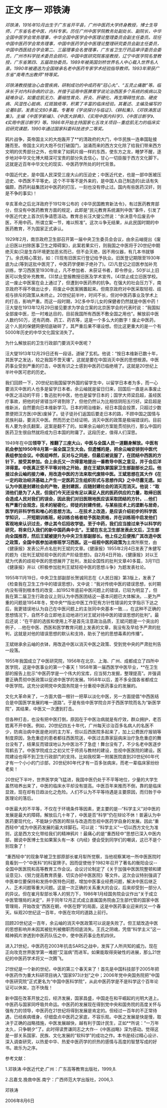 # 正文 序一 邓铁涛

 *邓铁涛，1916年10月出生于广东省开平县，广州中医药大学终身教授，博士生导师，广东省名老中医，内科专家。历任广州中医学院教务处副处长、副院长，中华全国中医学会常务理事，中华全国中医学会中医理论整理委员会副主任委员。现任中国中医药学会常务理事，中国中医药学会中医理论整理研究委员会副主任委员，中国中西医结合学会第二、三届理事会名誉理事，广东省卫生厅药品审评委员会委员，广州市科学技术委员会顾问，中国中医研究院客座教授，辽宁中医学院名誉教授，广东省第四、五届政协委员。1989年被英国剑桥世界名人中心载入世界名人录。1990年被遴选为全国继承名老中医药专家学术经验指导教师。1993年荣获广东省“南粤杰出教师”特等奖。*

 *邓铁涛教授擅治心血管疾病，研制成功的中成药有“冠心丸”、“五灵止痛散”等。临床长于对内科杂病的诊治，并擅于运用中医脾胃学说论治西医多个系统的疾病以及疑难杂证，如重症肌无力、萎缩性胃炎、肝炎、肝硬化、再生障碍性贫血、硬皮病、风湿性心脏病、红斑狼疮等，积累了丰富的临床经验。其著述、主编及编写的论著8部，发表论文80多篇。专著有《学说探讨与临证》、《耕耘集》、《邓铁涛医话集》。主编《中医学新编》、《中医大辞典》、《实用中医内科学》、《中医诊断学》、《实用中医诊断学》等。1986年开始主持国家七五攻关项目--重症肌无力的临床实验研究课题，1990年通过国家科委科技进步二等奖。*

 鸦片战争，英帝国主义的大炮轰开了**的清政府的大门，中华民族一连串国耻接踵而至。帝国主义的大炮不仅打破国门，汹涌而来的西方文化除了给我们带来西方文明的优秀部分之外，也带来了如鸦片烟一样的东西，使东方之龙，睡梦不醒，逐步地对中华文化博大精深可宝贵的部分失去信心，甘心一切臣服于西方文化脚下。这就是近百年中华文化的现实、中医药学所处的时代背景。

 中国近代史，是中国人民深受三座大山的压迫史；中医近代史，也是一部中医被压迫史、中西医不平等史。这个不平等不是外来的，是中国人自己制造的(此话有失偏颇，西药利益集团对中医药的打压，一刻也没有停止过。国内有些医药汉奸，则是不争的事实)！

 辛亥革命之后北洋政府于1912年公布的《中华民国教育新法令》，有过医药教育部分，但没有中医药教育方面的规定，此即是“民元教育系统漏列中医”事件，引发了中医近代史上首次抗争请愿活动。教育总长汪大燮公然说：“余决意今后废去中医，不用中药。所谓立案一节，难以照准”。这次斗争无结果，从此民国时期的中医药教育，不为国家正式承认。

 1929年2月，南京政府卫生部召开第一届中央卫生委员会会议，由余云岫提出《废止旧医以扫除医事卫生之障碍案》，此案若果实行，则我国之中医将于20世纪中期绝灭矣(只是生存环境更加恶劣而已，但不会灭绝，因不用仪器，有几本书就够了)。余氏精心策划，如：(1)现有旧医实行登记给予执业。旧医登记期限至1930年底为止(等到这批中医完了，中医药学便断子绝孙了)。(2)凡登记之旧医参加补充训练，学习西医至1930年止，凡不参加者、未获证书者，即令停业，50岁以上旧医可以免受补充教育。(3)禁止登报教授旧医及学术宣传。(4)禁止成立旧医学校。这一废止中医案在会上通过了，但遭到中医药界的抗争。在强大的社会压力下，南京政府不得不做出让步，将废止中医案搁置起来。但南京政府对中医采取轻视、歧视与排斥的政策从未终止。20世纪前半叶，时间不长，但对中医药事业及学术上的打击，影响严重。而这一段时期，3亿多中华儿女的保健者仍然就是中医中药！汪大燮在1913年12月29日接见要求为学会立案的北京医学会的代表时说：“我国拟全部废中医，恐一时难达目的，目前我国所有西医不敷全国之用也”。解放前中医人数约50万，还有药商、药工、药农等，这是一个多么大的数字！废止中医药，这个人民的保健网便彻底破碎了，其严重后果不堪设想。但比这更重大的是一个有5000年历史的中华文化国宝消失了。

 为什么解放前的卫生行政部门要消灭中医呢？

 汪大燮1913年12月29日还有一段话，道破了玄机。他说：“按日本维新已数十年，其医学之发达，较之我国不啻天壤”。这就是要在中国消灭中医的思想根源。中医药事业受到严重的打击，中医有识之士感到中医药已临绝境了。这就是20世纪上半叶中医可悲的历史。

 我们回顾一下，20世纪初我国留学外国的留学生中，以留学日本者为多，而一心要消灭中医的人也多是留学日本者。余云岫就是留日归来，回国后一直是从事废止中医之活动的干将；鲁迅批判中医，他也是留学日本的；国学大师梁启超，虽经医疗事故，把他的好肾错当坏肾割除了，但他仍然认为比相信阴阳五行好。梁启超是维新派，自然要向日本维新学习。日本的明治维新，经日本国会投票，只超过少数票便把汉方医(中医)废掉了。徒子徒孙们返国后要走日本的路，不顾中国之国情与民族利益，要消灭中医。然而历史已经证明，消灭中医的政策是极端错误的。目前有人要为余氏翻案，这案是翻不了的。如果余云岫的方案能贯彻执行，那么中国的医药卫生很自然就将成为日本国的附庸了。这段历史，值得人们深思。

 1949年在中国**领导下，推翻了三座大山，中医与全国人民一道翻身解放。中医有机会参加1950年8月第一届全国卫生大会。但遗憾的是，把余云岫安排到中医代表组参加会议。中医组哗然，反对与之同座，但最后被说服了，在团结中西医的方针下，接受其参加。会上余氏又一次得意地提出一番教导中医之意见，并于会后洋洋得意。中医真正受不平等对待之开始，是在王斌执掌国家卫生部副部长之后。他接过余云岫的接力棒，用改造中医的方法来取代废除中医。王斌思想在其大作《在一定的政治经济基础上产生一定医药卫生组织形式与思想作风》之中尽露无遗。如认为中医是封建社会的产物，是封建医，应随封建社会的消灭而消灭。他说：“取消他们是为了人民，但我们今天还没有足以满足人民的医药供应的力量，取缔旧医会造成人民对我们的误会，因此我们对旧医限地医应该采取团结的方针。…他们有严重行会观念，技术的秘密化，师徒的封建传统，与某些技术上的垄断与居奇，医学的非科学性和唯心的思想方法。…在技术上改造，是应该介绍初步的科学医学知识，…开短期训练班，经训练合格者给予医助资格，并在训练班中启发他们客观地来认识过去，停止其今后招收学徒。至于中药，我们应当接过来予以科学的研究，将来归入我们的新中国药典中去”。王斌在东北卫生部发表此文后，卫生部向全国推荐，然后王斌被提升为中央卫生部副部长。他上任之后便推广其改造中医之政策，全国中医参加进修班学习西医。这一歧视中医的政策为**主席所察觉，由《健康报》发表公开点名批判王斌的文章。《健康报》1955年2月4日发表了朱健写的题为《批判王斌轻视中医的资产阶级思想》。自2月4日开始，《健康报》对以王斌为代表的歧视中医的思想展开了批判，发起全国性的批判文章40多篇，3月11日《健康报》并以《积极参加批判王斌轻视中医的思想斗争》为题发表社论。

 1955年11月19日，中央卫生部副部长贺诚同志在《人民日报》第3版上，发表了《检查我在卫生工作中的错误思想》，文中说：“我对传统中医的错误思想，长时期内没有得到根本性的改变…如1952年底前中医问题上的错误，已较为明显了，但我在第二届卫生行政会议上则认为中西医团结这一基本问题已大体解决。…更为严重的问题是1954年冬，党中央**指出中医工作犯有方针性错误的文字指示下达之后，我更错误地认为自己在中医问题上的主张同中央基本一致…，在这种不正确的思想情况下，自然不会立即地主动地进行对王斌对待中医的错误思想的批判”。最后还说：“在干部的选拔和使用上不是首先注意政治品质，王斌问题是一个突出的例子，…他在中医、西医和医学教育问题上发表的文章，我没有及早给予严肃的批判，这就是对他的错误思想的默认和支持，助长了他的思想毒素的传播”。

 王斌继承余云岫的衣钵，用改造中医以消灭中医之政策、受到党中央的严肃批判告一段落。

 1955年我国成立了中医研究院，1956年在北京、上海、广州、成都成立了四所中医学院，这是中医事业的第一个春天！1958年第一届西医学中医毕业，**在卫生部的报告上批示“中医药学是一个伟大的宝库，应当努力发掘，整理提高”。并强调要正确贯彻中医政策以促进中医学的发展。1958年以后，差不多全国各省都成立中医学院。这充分说明党中央国务院是十分重视中医药事业的发展的。

 文化大革命来了，一方面大倡一根针一把草以淡化中医，另一方面提倡“中西医结合是中国医学发展的唯一道路”。于是有些中医学院合并于西医学院而名为“新医学院”，其结果，中医又一次遭到打击。

 但各种打击，也没有把中医打倒，原因在于中医治病就是有疗效，群众拥护，老百姓离不开中医。例如，20世纪四五十年代，广州每天诊治百多名病人的名医不少，防病治病中医是绝对的主力军，但以后西医院多起来了，加上公费医疗报销等制度原因，急危重症的患者都往西医院送，中医过去靠家庭病床治疗急危重症的舞台没有了，结果反而错误地认为中医治不了急症！舞台没有了，不少名老中医逐步驾鹤去了。中医学院成立之初又忙于师资与教材的建设，忽视中医医院的建设。医院建设也得不到卫生行政部门的支持。比如我校第一附属医院直到20世纪60年代才有一个小小的门诊部，20世纪80年代才有一百多张病床，而老一辈临床家纷纷老矣！

 20世纪下半叶，世界医学突飞猛进，我国中医仍处于不平等地位，少量的大学生虽然培养出来了，中医的临床水平却没有提高。中医百年来推而不倒，靠的是临床显效，现在却有日趋淡化之危险。人们不认为不平等待遇是主要原因，而归咎于中医理论的落后。

 中医最大的不平等，不仅在于环境条件等因素，更主要的是--“科学主义”对中医的发展是最大的障碍。解放后几十年了，中医是否“科学”仍在辩论不休！普遍认为中医药要现代化，不能缺少西医的帮扶与改造而忽视中医药学自身的发展。因此“重西轻中”成为中医药发展的最大绊脚石。可以说：“科学主义”一切以西方文化为准则，这是西方文化带给我们的精神鸦片！最痛心的是“重西轻中”思想已深入中医内部，据说中医博士生如果案头有一本《内经》便会受到同学们的嘲讽，这已不是个别现象了！

 “重西轻中”的现象早被卫生部原部长崔月犁所觉察，当他视察某地一所中医医院时竟看到一个“中医科”的科室牌子。因而促使他于1982年召开了著名的衡阳会议--全国中医医院和高等教育工作会议。会议讨论制定了《关于加强中医医院整顿和建设意见》、《努力提高教育质量、切实办好中医医院》等文件。这次会议特别强调了中医单位要保持和发扬中医特色问题，增加中医事业经费问题，解决中医后继乏人、乏术问题等重大问题。这是一次正确的关系重大的会议，后来却受到一部分人的异议。但在崔月犁部长等人的努力下，1986年1月经国务院会议作出“关于成立中医管理局的决定”，并于同年12月正式成立直属国务院由卫生部代管的国家中医管理局，开始改变“西医在朝，中医在野”的局面，这是中医药事业迎来的又一个春天。纵观20世纪这一百年，中医在坎坷的道路上前行。

 回顾20世纪这一百年，余云岫的消灭中医政策可以说是失败了。但王斌改造中医的思想影响并未因其被批判被撤职而彻底消失。王氏之阴魂，凭借“科学主义”这一精神鸦片渗透到中医药队伍之中，使中医药事业危机四伏。

 进入21世纪，中医药在2003年抗击SARS之战中，发挥了人所共知的威力。现在正向攻克世界医学第一难题“艾滋病”而进军。如果能取得突破性的进展，那么21世纪的中医药学术将又一次腾飞。

 21世纪是一个新的世纪，中医的第三个春天来了！首先是中国科技部于2005年把中医药作为重大科研项目纳入“国家973计划”之中；2006年党中央国务院把“中国中医研究院”正式更名为“中国中医科学院”，从此中医药学是不是科学这个百年论证可以休矣，岂不快哉！

 新中国在改革开放之后，经济发展，国家昌盛，中国走在和平崛起的光明大道上。中医药与国家同呼吸共命运。中医药的发展现在得到党中央和国务院的高度关怀与强有力的领导，中医药在21世纪将得到发展是肯定的。但经过一百年的不正常待遇，已经疾病缠身，仔细盘点中医药之家底，不容乐观。中医之发展是快是慢，取决于正确的战略措施，中医发展越快，越有利于国计民生，正如**所说：“一万年太久，只争朝夕”了。此时得读贾谦同志之大作--《中医战略》深为感动。觉得这是一部关系国家、民族、文化发展的“软科学”的成功之作。本书是经过精心设计、深入调查研究，以热爱中华、热爱中医药学的炽热的感情与高度的智慧写成的好书。故乐为之序。

 参考文献：

 1.邓铁涛.中医近代史.广州：广东高等教育出版社，1999,8.

 2.吕嘉戈.挽救中医.南宁：广西师范大学出版社，2006,3.

 邓铁涛

 2006年8月6日
